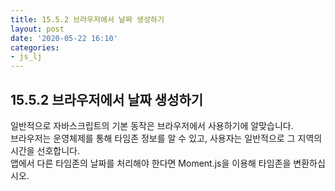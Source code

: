 ```yaml
---
title: 15.5.2 브라우저에서 날짜 생성하기
layout: post
date: '2020-05-22 16:10'
categories:
- js_lj
---
```


## 15.5.2 브라우저에서 날짜 생성하기

일반적으로 자바스크립트의 기본 동작은 브라우저에서 사용하기에 알맞습니다.  
브라우저는 운영체제를 통해 타임존 정보를 알 수 있고, 사용자는 일반적으로 그 지역의 시간을 선호합니다.  
앱에서 다른 타임존의 날짜를 처리해야 한다면 Moment.js을 이용해 타임존을 변환하십시오.